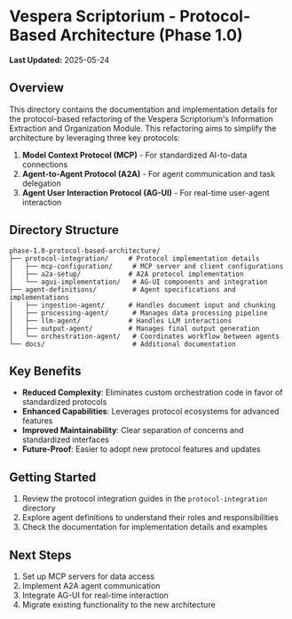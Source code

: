 # Vespera Scriptorium - Protocol-Based Architecture (Phase 1.0)

**Last Updated:** 2025-05-24

## Overview

This directory contains the documentation and implementation details for the protocol-based refactoring of the Vespera Scriptorium's Information Extraction and Organization Module. This refactoring aims to simplify the architecture by leveraging three key protocols:

1. **Model Context Protocol (MCP)** - For standardized AI-to-data connections
2. **Agent-to-Agent Protocol (A2A)** - For agent communication and task delegation
3. **Agent User Interaction Protocol (AG-UI)** - For real-time user-agent interaction

## Directory Structure

```directory-structure
phase-1.0-protocol-based-architecture/
├── protocol-integration/     # Protocol implementation details
│   ├── mcp-configuration/     # MCP server and client configurations
│   ├── a2a-setup/            # A2A protocol implementation
│   └── agui-implementation/   # AG-UI components and integration
├── agent-definitions/         # Agent specifications and implementations
│   ├── ingestion-agent/      # Handles document input and chunking
│   ├── processing-agent/      # Manages data processing pipeline
│   ├── llm-agent/            # Handles LLM interactions
│   ├── output-agent/         # Manages final output generation
│   └── orchestration-agent/   # Coordinates workflow between agents
└── docs/                      # Additional documentation
```

## Key Benefits

- **Reduced Complexity**: Eliminates custom orchestration code in favor of standardized protocols
- **Enhanced Capabilities**: Leverages protocol ecosystems for advanced features
- **Improved Maintainability**: Clear separation of concerns and standardized interfaces
- **Future-Proof**: Easier to adopt new protocol features and updates

## Getting Started

1. Review the protocol integration guides in the `protocol-integration` directory
2. Explore agent definitions to understand their roles and responsibilities
3. Check the documentation for implementation details and examples

## Next Steps

1. Set up MCP servers for data access
2. Implement A2A agent communication
3. Integrate AG-UI for real-time interaction
4. Migrate existing functionality to the new architecture
